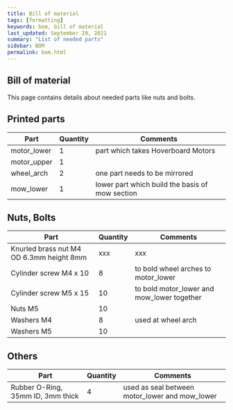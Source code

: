 ```yaml
---
title: Bill of material
tags: [formatting]
keywords: bom, bill of material
last_updated: September 29, 2021
summary: "List of needed parts"
sidebar: BOM
permalink: bom.html
---
```


## Bill of material
This page contains details about needed parts like nuts and bolts.

## Printed parts
| Part | Quantity | Comments |
|-------|--------|---------|
| motor_lower | 1 | part which takes Hoverboard Motors|
| motor_upper | 1 | |
| wheel_arch | 2 | one part needs to be mirrored |
| mow_lower | 1 | lower part which build the basis of mow section |

## Nuts, Bolts
| Part | Quantity | Comments |
|-------|--------|---------|
| Knurled brass nut M4 OD 6.3mm height 8mm|xxx|xxx|
| Cylinder screw M4 x 10 | 8 | to bold wheel arches to motor_lower |
| Cylinder screw M5 x 15 | 10 | to bold motor_lower and mow_lower together | 
| Nuts M5 | 10 | |
| Washers M4 | 8 | used at wheel arch |
| Washers M5 | 10 | |

## Others
| Part | Quantity | Comments |
|-------|--------|---------|
| Rubber O-Ring, 35mm ID, 3mm thick | 4 | used as seal between motor_lower and mow_lower |
